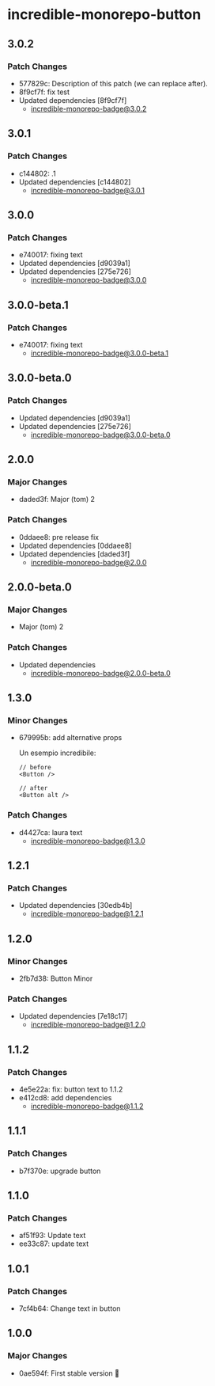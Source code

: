 # incredible-monorepo-button

## 3.0.2

### Patch Changes

- 577829c: Description of this patch (we can replace after).
- 8f9cf7f: fix test
- Updated dependencies [8f9cf7f]
  - incredible-monorepo-badge@3.0.2

## 3.0.1

### Patch Changes

- c144802: .1
- Updated dependencies [c144802]
  - incredible-monorepo-badge@3.0.1

## 3.0.0

### Patch Changes

- e740017: fixing text
- Updated dependencies [d9039a1]
- Updated dependencies [275e726]
  - incredible-monorepo-badge@3.0.0

## 3.0.0-beta.1

### Patch Changes

- e740017: fixing text
  - incredible-monorepo-badge@3.0.0-beta.1

## 3.0.0-beta.0

### Patch Changes

- Updated dependencies [d9039a1]
- Updated dependencies [275e726]
  - incredible-monorepo-badge@3.0.0-beta.0

## 2.0.0

### Major Changes

- daded3f: Major (tom) 2

### Patch Changes

- 0ddaee8: pre release fix
- Updated dependencies [0ddaee8]
- Updated dependencies [daded3f]
  - incredible-monorepo-badge@2.0.0

## 2.0.0-beta.0

### Major Changes

- Major (tom) 2

### Patch Changes

- Updated dependencies
  - incredible-monorepo-badge@2.0.0-beta.0

## 1.3.0

### Minor Changes

- 679995b: add alternative props

  Un esempio incredibile:

  ```tsx
  // before
  <Button />

  // after
  <Button alt />
  ```

### Patch Changes

- d4427ca: laura text
  - incredible-monorepo-badge@1.3.0

## 1.2.1

### Patch Changes

- Updated dependencies [30edb4b]
  - incredible-monorepo-badge@1.2.1

## 1.2.0

### Minor Changes

- 2fb7d38: Button Minor

### Patch Changes

- Updated dependencies [7e18c17]
  - incredible-monorepo-badge@1.2.0

## 1.1.2

### Patch Changes

- 4e5e22a: fix: button text to 1.1.2
- e412cd8: add dependencies
  - incredible-monorepo-badge@1.1.2

## 1.1.1

### Patch Changes

- b7f370e: upgrade button

## 1.1.0

### Patch Changes

- af51f93: Update text
- ee33c87: update text

## 1.0.1

### Patch Changes

- 7cf4b64: Change text in button

## 1.0.0

### Major Changes

- 0ae594f: First stable version :rocket:
